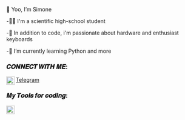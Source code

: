   👋 Yoo, I’m Simone 
  
-🧑‍🎓  I'm a scientific high-school student

-👀  In addition to code, i'm passionate about hardware and enthusiast keyboards

-🌱  I’m currently learning Python and more


### 𝑪𝑶𝑵𝑵𝑬𝑪𝑻 𝑾𝑰𝑻𝑯 𝑴𝑬:

<img align="left" alt="codeSTACKr | Telegram" width="22px" src="https://upload.wikimedia.org/wikipedia/commons/thumb/8/82/Telegram_logo.svg/1024px-Telegram_logo.svg.png"/>[Telegram](https://www.t.me/si_gis)


### 𝑴𝒚 𝑻𝒐𝒐𝒍𝒔 𝒇𝒐𝒓 𝒄𝒐𝒅𝒊𝒏𝒈:

<img align="left" alt="codeSTACKr | Toolbox" width="22px" src="https://resources.jetbrains.com/storage/products/toolbox/img/meta/toolbox_logo_300x300.png"/>


<!---
SimoneGenovese1/SimoneGenovese1 is a ✨ special ✨ repository because its `README.md` (this file) appears on your GitHub profile.
You can click the Preview link to take a look at your changes.
--->
